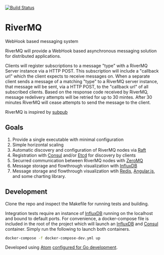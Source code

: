 [![Build Status](https://travis-ci.org/codelotus/rivermq.svg?branch=master)](https://travis-ci.org/codelotus/rivermq)

RiverMQ
========

WebHook based messaging system

RiverMQ will provide a WebHook based asynchronous messaging solution for distributed applications.

Clients will register subscriptions to a message "type" with a RiverMQ Server instance via a HTTP POST.  This subscription will include a "callback url" which the client expects to receive messages on.  When a separate client sends a message of a matching "type" to a RiverMQ server instance, that message will be sent, via a HTTP POST, to the "callback url" of all subscribed clients.  Based on the response code received by RiverMQ, message redelivery attempts will be retried for up to 30 mintes.  After 30 minutes RiverMQ will cease attempts to send the message to the client.

RiverMQ is inspired by [subpub](https://github.com/PearsonEducation/subpub)


Goals
-----

1. Provide a single executable with minimal configuration
1. Simple horizontal scaling
1. Automatic discovery and configuration of RiverMQ nodes via [Raft](https://raft.github.io/)
1. Registration with [Consul](https://www.consul.io/) and/or [Etcd](https://coreos.com/etcd/) for discovery by clients
1. Securred communication between RiverMQ nodes with [ZeroMQ](http://zeromq.org/)
1. Message storage and flowthrough visualization with [InfluxDB](https://influxdata.com/)
1. Message storage and flowthrough visualization wtih [Redis](http://redis.io/), [Angular.js](https://angularjs.org/), and some charting library.


Development
-----------
Clone the repo and inspect the Makefile for running tests and building.

Integration tests require an instance of [InfluxDB](https://influxdata.com/) running on the localhost and bound to default ports.  For convenience, a docker-compose file is included in the root of the project which will launch an [InfluxDB](https://influxdata.com/) and [Consul](https://www.consul.io/) container.  Simply run the following to launch both containers.
```bash
docker-compose -f docker-compose-dev.yml up
```

Developed using [Atom](https://atom.io/) [configured for Go development](http://marcio.io/2015/07/supercharging-atom-editor-for-go-development).
